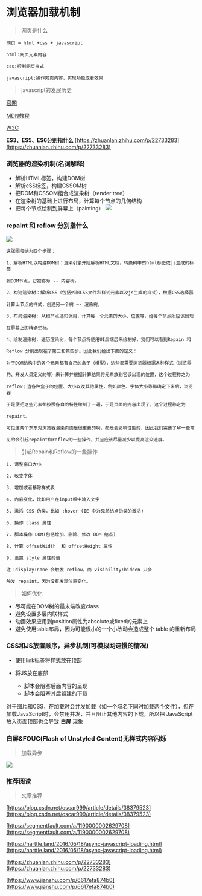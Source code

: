 # 浏览器加载机制

> 网页是什么

	网页 = html +css + javascript

	html:网页元素内容

	css:控制网页样式

	javascript:操作网页内容，实现功能或者效果

> javascript的发展历史

[官网](https://www.javascript.com/)

[MDN教程](https://developer.mozilla.org/en-US/docs/Web/javascript)

[W3C](http://www.w3school.com.cn/js/pro_js_history.asp)

**ES3、ES5、ES6分别指什么**
[https://zhuanlan.zhihu.com/p/22733283](https://zhuanlan.zhihu.com/p/22733283)

### 浏览器的渲染机制(名词解释)

* 解析HTML标签，构建DOM树
* 解析cSS标签，构建CSSOM树
* 把DOM和CSSOM组合成渲染树（render tree）
* 在渲染树的基础上进行布局，计算每个节点的几何结构
* 把每个节点绘制到屏幕上（painting）
![](https://i.imgur.com/va5Vh1Z.png)

### repaint 和 reflow 分别指什么
![](https://i.imgur.com/4kEIARE.png)

	这张图归纳为四个步骤：

	1、解析HTML以构建DOM树：渲染引擎开始解析HTML文档，转换树中的html标签或js生成的标签

	到DOM节点，它被称为 -- 内容树。
	
	2、构建渲染树：解析CSS（包括外部CSS文件和样式元素以及js生成的样式），根据CSS选择器

	计算出节点的样式，创建另一个树 —- 渲染树。
	
	3、布局渲染树: 从根节点递归调用，计算每一个元素的大小、位置等，给每个节点所应该出现

	在屏幕上的精确坐标。
	
	4、绘制渲染树: 遍历渲染树，每个节点将使用UI后端层来绘制好，我们可以看到Repain 和 

	Reflow 分别出现在了第三和第四步。因此我们给出下面的定义：
	
	对于DOM结构中的各个元素都有自己的盒子（模型），这些都需要浏览器根据各种样式（浏览器

	的、开发人员定义的等）来计算并根据计算结果将元素放到它该出现的位置，这个过程称之为

	reflow；当各种盒子的位置、大小以及其他属性，例如颜色、字体大小等都确定下来后，浏览器

	于是便把这些元素都按照各自的特性绘制了一遍，于是页面的内容出现了，这个过程称之为

	repaint。

	可见这两个东东对浏览器渲染页面是很重要的啊，都是会影响性能的，因此我们需要了解一些常

	见的会引起repaint和reflow的一些操作，并且应该尽量减少以提高渲染速度。

> 引起Repain和Reflow的一些操作

	1. 调整窗口大小

	2. 改变字体
	
	3. 增加或者移除样式表

	4. 内容变化，比如用户在input框中输入文字

	5. 激活 CSS 伪类，比如 :hover (IE 中为兄弟结点伪类的激活)

	6. 操作 class 属性

	7. 脚本操作 DOM(包括增加、删除、修改 DOM 结点)

	8. 计算 offsetWidth  和 offsetHeight 属性

	9. 设置 style 属性的值 

	注：display:none 会触发 reflow，而 visibility:hidden 只会

	触发 repaint，因为没有发现位置变化。

> 如何优化

* 尽可能在DOM树的最末端改变class
* 避免设置多层内联样式
* 动画效果应用到position属性为absolute或fixed的元素上
* 避免使用table布局，因为可能很小的一个小改动会造成整个 table 的重新布局

### CSS和JS放置顺序，异步机制(可模拟网速慢的情况)
* 使用link标签将样式放在顶部

* 将JS放在底部

	- 脚本会阻塞后面内容的呈现
	- 脚本会阻塞其后组建的下载

对于图片和CSS，在加载时会并发加载（如一个域名下同时加载两个文件），但在加载JavaScript时，会禁用并发，并且阻止其他内容的下载，所以把 JavaScript放入页面顶部也会导致  **白屏**  现象

### 白屏&FOUC(Flash of Unstyled Content)无样式内容闪烁

> 加载异步

![](https://i.imgur.com/wM7NYyK.png)

### 推荐阅读


> 文章推荐

[https://blog.csdn.net/oscar999/article/details/38379523](https://blog.csdn.net/oscar999/article/details/38379523)

[https://segmentfault.com/a/1190000002629708](https://segmentfault.com/a/1190000002629708)

[https://harttle.land/2016/05/18/async-javascript-loading.html](https://harttle.land/2016/05/18/async-javascript-loading.html)

[https://zhuanlan.zhihu.com/p/22733283](https://zhuanlan.zhihu.com/p/22733283)

[https://www.jianshu.com/p/6617efa874b0](https://www.jianshu.com/p/6617efa874b0)
